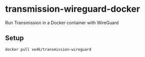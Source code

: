 # transmission-wireguard-docker
Run Transmission in a Docker container with WireGuard

## Setup
`docker pull ve4k/transmission-wireguard`
